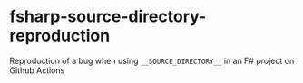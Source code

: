 # fsharp-source-directory-reproduction

Reproduction of a bug when using `__SOURCE_DIRECTORY__` in an F# project on Github Actions